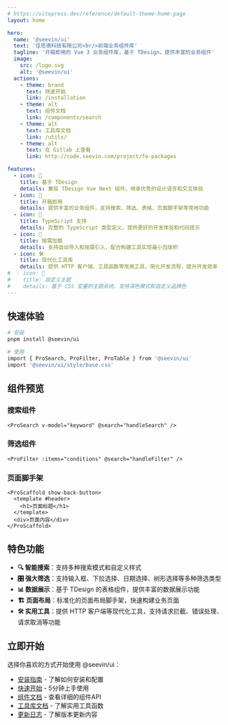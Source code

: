 ```yaml
---
# https://vitepress.dev/reference/default-theme-home-page
layout: home

hero:
  name: '@seevin/ui'
  text: '佳思德科技有限公司<br/>前端业务组件库'
  tagline: '开箱即用的 Vue 3 业务组件库，基于 TDesign，提供丰富的业务组件'
  image:
    src: /logo.svg
    alt: '@seevin/ui'
  actions:
    - theme: brand
      text: 快速开始
      link: /installation
    - theme: alt
      text: 组件文档
      link: /components/search
    - theme: alt
      text: 工具库文档
      link: /utils/
    - theme: alt
      text: 在 Gitlab 上查看
      link: http://code.seevin.com/project/fe-packages

features:
  - icon: 🎨
    title: 基于 TDesign
    details: 兼容 TDesign Vue Next 组件，继承优秀的设计语言和交互体验
  - icon: 🚀
    title: 开箱即用
    details: 提供丰富的业务组件，支持搜索、筛选、表格、页面脚手架等常用功能
  - icon: 🎯
    title: TypeScript 支持
    details: 完整的 TypeScript 类型定义，提供更好的开发体验和代码提示
  - icon: 🔧
    title: 按需加载
    details: 支持自动导入和按需引入，配合构建工具实现最小包体积
  - icon: 🛠️
    title: 现代化工具库
    details: 提供 HTTP 客户端、工具函数等常用工具，简化开发流程，提升开发效率
#  - icon: 🎪
#    title: 自定义主题
#    details: 基于 CSS 变量的主题系统，支持深色模式和自定义品牌色
---
```


## 快速体验

```bash
# 安装
pnpm install @seevin/ui

# 使用
import { ProSearch, ProFilter, ProTable } from '@seevin/ui'
import '@seevin/ui/style/base.css'
```

## 组件预览

### 搜索组件

```vue
<ProSearch v-model="keyword" @search="handleSearch" />
```

### 筛选组件

```vue
<ProFilter :items="conditions" @search="handleFilter" />
```

### 页面脚手架

```vue
<ProScaffold show-back-button>
  <template #header>
    <h1>页面标题</h1>
  </template>
  <div>页面内容</div>
</ProScaffold>
```

## 特色功能

- **🔍 智能搜索**：支持多种搜索模式和自定义样式
- **🎛️ 强大筛选**：支持输入框、下拉选择、日期选择、树形选择等多种筛选类型
- **📊 数据展示**：基于 TDesign 的表格组件，提供丰富的数据展示功能
- **🏗️ 页面布局**：标准化的页面布局脚手架，快速构建业务页面
- **🛠️ 实用工具**：提供 HTTP 客户端等现代化工具，支持请求拦截、错误处理、请求取消等功能

## 立即开始

选择你喜欢的方式开始使用 @seevin/ui：

- [安装指南](/installation) - 了解如何安装和配置
- [快速开始](/quick-start) - 5分钟上手使用
- [组件文档](/components/search) - 查看详细的组件API
- [工具库文档](/utils/) - 了解实用工具函数
- [更新日志](/changelog) - 了解版本更新内容
